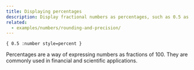 ```yaml
---
title: Displaying percentages
description: Display fractional numbers as percentages, such as 0.5 as 50%.
related:
  - examples/numbers/rounding-and-precision/
---
```


<mf2-interactive>

```mf2
{ 0.5 :number style=percent }
```

</mf2-interactive>

Percentages are a way of expressing numbers as fractions of 100. They are
commonly used in financial and scientific applications.
